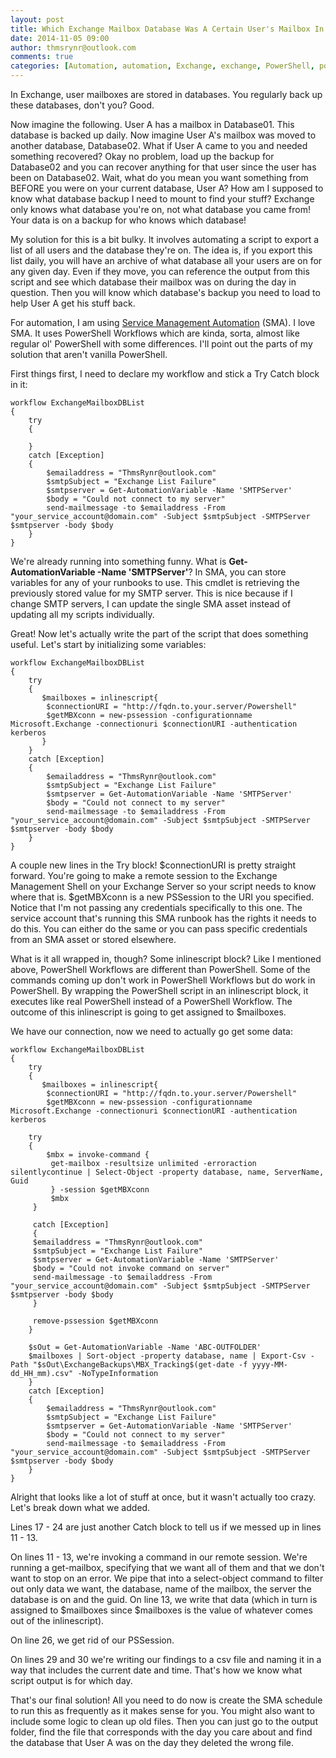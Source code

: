 ```yaml
---
layout: post
title: Which Exchange Mailbox Database Was A Certain User's Mailbox In On A Specific Day?
date: 2014-11-05 09:00
author: thmsrynr@outlook.com
comments: true
categories: [Automation, automation, Exchange, exchange, PowerShell, powershell, SMA, sma]
---
```

In Exchange, user mailboxes are stored in databases. You regularly back up these databases, don't you? Good.

Now imagine the following. User A has a mailbox in Database01. This database is backed up daily. Now imagine User A's mailbox was moved to another database, Database02. What if User A came to you and needed something recovered? Okay no problem, load up the backup for Database02 and you can recover anything for that user since the user has been on Database02. Wait, what do you mean you want something from BEFORE you were on your current database, User A? How am I supposed to know what database backup I need to mount to find your stuff? Exchange only knows what database you're on, not what database you came from! Your data is on a backup for who knows which database!

My solution for this is a bit bulky. It involves automating a script to export a list of all users and the database they're on. The idea is, if you export this list daily, you will have an archive of what database all your users are on for any given day. Even if they move, you can reference the output from this script and see which database their mailbox was on during the day in question. Then you will know which database's backup you need to load to help User A get his stuff back.

For automation, I am using <a title="SMA" href="http://technet.microsoft.com/en-us/library/dn469260.aspx" target="_blank">Service Management Automation</a> (SMA). I love SMA. It uses PowerShell Workflows which are kinda, sorta, almost like regular ol' PowerShell with some differences. I'll point out the parts of my solution that aren't vanilla PowerShell.

First things first, I need to declare my workflow and stick a Try Catch block in it:

```
workflow ExchangeMailboxDBList
{
    try
    {

    }
    catch [Exception]
    {
        $emailaddress = "ThmsRynr@outlook.com"
        $smtpSubject = "Exchange List Failure"
        $smtpserver = Get-AutomationVariable -Name 'SMTPServer'
        $body = "Could not connect to my server"
        send-mailmessage -to $emailaddress -From "your_service_account@domain.com" -Subject $smtpSubject -SMTPServer $smtpserver -body $body
    }
}
```

We're already running into something funny. What is <strong>Get-AutomationVariable -Name 'SMTPServer'</strong>? In SMA, you can store variables for any of your runbooks to use. This cmdlet is retrieving the previously stored value for my SMTP server. This is nice because if I change SMTP servers, I can update the single SMA asset instead of updating all my scripts individually.

Great! Now let's actually write the part of the script that does something useful. Let's start by initializing some variables:

```
workflow ExchangeMailboxDBList
{
    try
    {
       $mailboxes = inlinescript{ 
        $connectionURI = "http://fqdn.to.your.server/Powershell"
        $getMBXconn = new-pssession -configurationname Microsoft.Exchange -connectionuri $connectionURI -authentication kerberos
       }
    }
    catch [Exception]
    {
        $emailaddress = "ThmsRynr@outlook.com"
        $smtpSubject = "Exchange List Failure"
        $smtpserver = Get-AutomationVariable -Name 'SMTPServer'
        $body = "Could not connect to my server"
        send-mailmessage -to $emailaddress -From "your_service_account@domain.com" -Subject $smtpSubject -SMTPServer $smtpserver -body $body
    }
}
```

A couple new lines in the Try block! $connectionURI is pretty straight forward. You're going to make a remote session to the Exchange Management Shell on your Exchange Server so your script needs to know where that is. $getMBXconn is a new PSSession to the URI you specified. Notice that I'm not passing any credentials specifically to this one. The service account that's running this SMA runbook has the rights it needs to do this. You can either do the same or you can pass specific credentials from an SMA asset or stored elsewhere.

What is it all wrapped in, though? Some inlinescript block? Like I mentioned above, PowerShell Workflows are different than PowerShell. Some of the commands coming up don't work in PowerShell Workflows but do work in PowerShell. By wrapping the PowerShell script in an inlinescript block, it executes like real PowerShell instead of a PowerShell Workflow. The outcome of this inlinescript is going to get assigned to $mailboxes.

We have our connection, now we need to actually go get some data:

```
workflow ExchangeMailboxDBList
{
    try
    {
       $mailboxes = inlinescript{ 
        $connectionURI = "http://fqdn.to.your.server/Powershell"
        $getMBXconn = new-pssession -configurationname Microsoft.Exchange -connectionuri $connectionURI -authentication kerberos

    try
    {
        $mbx = invoke-command {
         get-mailbox -resultsize unlimited -erroraction silentlycontinue | Select-Object -property database, name, ServerName, Guid 
         } -session $getMBXconn
         $mbx
     }

     catch [Exception]
     {
     $emailaddress = "ThmsRynr@outlook.com"
     $smtpSubject = "Exchange List Failure"
     $smtpserver = Get-AutomationVariable -Name 'SMTPServer'
     $body = "Could not invoke command on server"
     send-mailmessage -to $emailaddress -From "your_service_account@domain.com" -Subject $smtpSubject -SMTPServer $smtpserver -body $body
     }

     remove-pssession $getMBXconn
    }

    $sOut = Get-AutomationVariable -Name 'ABC-OUTFOLDER'
    $mailboxes | Sort-object -property database, name | Export-Csv -Path "$sOut\ExchangeBackups\MBX_Tracking$(get-date -f yyyy-MM-dd_HH_mm).csv" -NoTypeInformation
    }
    catch [Exception]
    {
        $emailaddress = "ThmsRynr@outlook.com"
        $smtpSubject = "Exchange List Failure"
        $smtpserver = Get-AutomationVariable -Name 'SMTPServer'
        $body = "Could not connect to my server"
        send-mailmessage -to $emailaddress -From "your_service_account@domain.com" -Subject $smtpSubject -SMTPServer $smtpserver -body $body
    }
}
```

Alright that looks like a lot of stuff at once, but it wasn't actually too crazy. Let's break down what we added.

Lines 17 - 24 are just another Catch block to tell us if we messed up in lines 11 - 13.

On lines 11 - 13, we're invoking a command in our remote session. We're running a get-mailbox, specifying that we want all of them and that we don't want to stop on an error. We pipe that into a select-object command to filter out only data we want, the database, name of the mailbox, the server the database is on and the guid. On line 13, we write that data (which in turn is assigned to $mailboxes since $mailboxes is the value of whatever comes out of the inlinescript).

On line 26, we get rid of our PSSession.

On lines 29 and 30 we're writing our findings to a csv file and naming it in a way that includes the current date and time. That's how we know what script output is for which day.

That's our final solution! All you need to do now is create the SMA schedule to run this as frequently as it makes sense for you. You might also want to include some logic to clean up old files. Then you can just go to the output folder, find the file that corresponds with the day you care about and find the database that User A was on the day they deleted the wrong file.
